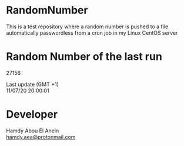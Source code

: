 # RandomNumber    
This is a test repository where a random number is pushed to a file automatically passwordless from a cron job in my Linux CentOS server    
# Random Number of the last run   
27156
      
Last update (GMT +1)    
11/07/20 20:00:01
# Developer    
Hamdy Abou El Anein   
hamdy.aea@protonmail.com
